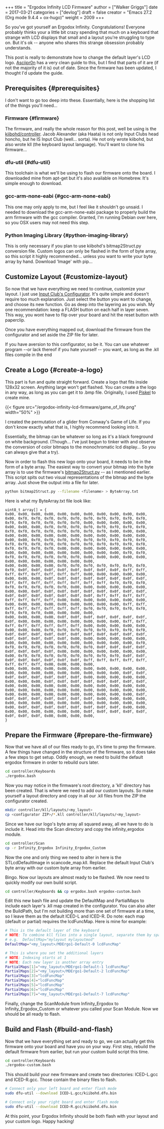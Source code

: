 +++
title = "Ergodox Infinity LCD Firmware"
author = ["Walker Griggs"]
date = 2017-03-21
categories = ["devlog"]
draft = false
creator = "Emacs 27.2 (Org mode 9.4.4 + ox-hugo)"
weight = 2009
+++

So you've got yourself an Ergodox Infinity. Congratulations! Everyone probably thinks your a little bit crazy spending that much on a keyboard that strange with LCD displays that small and a layout you're struggling to type on. But it's ok -- anyone who shares this strange obsession probably understands.

This post is really to demonstrate how to change the default layer's LCD logo. [Asciipr0n](http://asciipr0n.net/ergodox-infinity-logo/) has a very clean guide to this, but I find that parts of it are (if not the majority of it is) out of date. Since the firmware has been updated, I thought I'd update the guide.


## Prerequisites {#prerequisites}

I don't want to go too deep into these. Essentially, here is the shopping list of the things you'll need...


### Firmware {#firmware}

The firmware, and really the whole reason for this post, well be using is the [kiibohd/controller](https://github.com/kiibohd/controller). Jacob Alexander (aka Haata) is not only Input Clubs head honcho, but he IS Input Club (well... sorta). He not only wrote kiibohd, but also wrote kll (the keyboard layout language). You'll want to clone his firmware...


### dfu-util {#dfu-util}

This toolchain is what we'll be using to flash our firmware onto the board. I downloaded mine from apt-get but it's also available on Homebrew. It's simple enough to download.


### gcc-arm-none-eabi {#gcc-arm-none-eabi}

This one may only apply to me, but I feel like it shouldn't go unsaid. I needed to download the gcc-arm-none-eabi package to properly build the arm firmware with the gcc compiler. Granted, I'm running Debian over here, so you OSX users may not need this step.


### Python Imaging Library {#python-imaging-library}

This is only necessary if you plan to use kiibohd's bitmap2Struct.py conversion file. Custom logos can only be flashed in the form of byte array, so this script it highly recommended... unless you want to write your byte array by hand. Download 'Image' with pip...


## Customize Layout {#customize-layout}

So now that we have everything we need to continue, customize your layout. I just use [Input Club's Configurator](https://configurator.input.club/). It's quite simple and doesn't require too much explanation. Just select the button you want to change, and choose its new function. Go as deep into the layering as you wish. My one recommendation: keep a FLASH button on each half in layer seven. This way, you wont have to flip over your board and hit the reset button with paperclip.

Once you have everything mapped out, download the firmware from the configurator and set aside the ZIP file for later.

If you have aversion to this configurator, so be it. You can use whatever program --or lack thereof if you hate yourself -- you want, as long as the .kll files compile in the end


## Create a Logo {#create-a-logo}

This part is fun and quite straight forward. Create a logo that fits inside 128x32 screen. Anything large won't get flashed. You can create a the logo in any way, as long as you can get it to .bmp file. Originally, I used [Piskel](http://www.piskelapp.com/) to create mine.

{{< figure src="/ergodox-infinity-lcd-firmware/game_of_life.png" width="50%" >}}

I created the permutation of a glider from Conway's Game of Life. If you don't know exactly what that is, I highly recommend looking into it.

Essentially, the bitmap can be whatever so long as it's a black foreground on white background. (Though... I've just begun to tinker with and observe the conversion of color bitmaps to the monochromatic lcd display... So you can always give that a try).

Now in order to flash this new logo onto your board, it needs to be in the form of a byte array. The easiest way to convert your bitmap into the byte array is to use the firmware's [bitmap2Struct.py](https://github.com/kiibohd/controller/blob/master/Scan/Devices/STLcd/bitmap2Struct.py) -- as I mentioned earlier. This script spits out two visual representations of the bitmap and the byte array. Just shove the output into a file for later.

```bash
python bitmap2Struct.py --filename <filename> > ByteArray.txt
```

Here is what my ByteArray.txt file look like:

```nil
uint8_t array[] = {
0x00, 0x00, 0x00, 0x00, 0x00, 0x00, 0x00, 0x00, 0x00, 0x00, 0x00, 0x00, 0xf0, 0xf0, 0xf0, 0xf0, 0xf0, 0xf0, 0xf0, 0xf0, 0xf0, 0xf0, 0xf0, 0xf0, 0xf0, 0xf0, 0xf0, 0xf0, 0x00, 0x00, 0x00, 0x00, 0x00, 0x00, 0x00, 0x00, 0xf0, 0xf0, 0xf0, 0xf0, 0xf0, 0xf0, 0xf0, 0xf0, 0xf0, 0xf0, 0xf0, 0xf0, 0xf0, 0xf0, 0xf0, 0xf0, 0x00, 0x00, 0x00, 0x00, 0x00, 0x00, 0x00, 0x00, 0x00, 0x00, 0x00, 0x00, 0x00, 0x00, 0x00, 0x00, 0xf0, 0xf0, 0xf0, 0xf0, 0xf0, 0xf0, 0xf0, 0xf0, 0xf0, 0xf0, 0xf0, 0xf0, 0xf0, 0xf0, 0xf0, 0xf0, 0xf0, 0xf0, 0xf0, 0xf0, 0xf0, 0xf0, 0xf0, 0xf0, 0x00, 0x00, 0x00, 0x00, 0x00, 0x00, 0x00, 0x00, 0x00, 0x00, 0x00, 0x00, 0x00, 0x00, 0x00, 0x00, 0xf0, 0xf0, 0xf0, 0xf0, 0xf0, 0xf0, 0xf0, 0xf0, 0x00, 0x00, 0x00, 0x00, 0x00, 0x00, 0x00, 0x00, 0x00, 0x00, 0x00, 0x00,
0x00, 0x00, 0x00, 0x00, 0xf0, 0xf0, 0xf0, 0xf0, 0xf0, 0xf0, 0xf0, 0xf0, 0x0f, 0x0f, 0x0f, 0x0f, 0x0f, 0x0f, 0x0f, 0x0f, 0xff, 0xff, 0xff, 0xff, 0xff, 0xff, 0xff, 0xff, 0x00, 0x00, 0x00, 0x00, 0x00, 0x00, 0x00, 0x00, 0x0f, 0x0f, 0x0f, 0x0f, 0x0f, 0x0f, 0x0f, 0x0f, 0xff, 0xff, 0xff, 0xff, 0xff, 0xff, 0xff, 0xff, 0xf0, 0xf0, 0xf0, 0xf0, 0xf0, 0xf0, 0xf0, 0xf0, 0x00, 0x00, 0x00, 0x00, 0x00, 0x00, 0x00, 0x00, 0x0f, 0x0f, 0x0f, 0x0f, 0x0f, 0x0f, 0x0f, 0x0f, 0x0f, 0x0f, 0x0f, 0x0f, 0x0f, 0x0f, 0x0f, 0x0f, 0xff, 0xff, 0xff, 0xff, 0xff, 0xff, 0xff, 0xff, 0x00, 0x00, 0x00, 0x00, 0x00, 0x00, 0x00, 0x00, 0x00, 0x00, 0x00, 0x00, 0x00, 0x00, 0x00, 0x00, 0xff, 0xff, 0xff, 0xff, 0xff, 0xff, 0xff, 0xff, 0xf0, 0xf0, 0xf0, 0xf0, 0xf0, 0xf0, 0xf0, 0xf0, 0x00, 0x00, 0x00, 0x00,
0x00, 0x00, 0x00, 0x00, 0x0f, 0x0f, 0x0f, 0x0f, 0x0f, 0x0f, 0x0f, 0x0f, 0x00, 0x00, 0x00, 0x00, 0x00, 0x00, 0x00, 0x00, 0xff, 0xff, 0xff, 0xff, 0xff, 0xff, 0xff, 0xff, 0x00, 0x00, 0x00, 0x00, 0x00, 0x00, 0x00, 0x00, 0xf0, 0xf0, 0xf0, 0xf0, 0xf0, 0xf0, 0xf0, 0xf0, 0x0f, 0x0f, 0x0f, 0x0f, 0x0f, 0x0f, 0x0f, 0x0f, 0x0f, 0x0f, 0x0f, 0x0f, 0x0f, 0x0f, 0x0f, 0x0f, 0x00, 0x00, 0x00, 0x00, 0x00, 0x00, 0x00, 0x00, 0x00, 0x00, 0x00, 0x00, 0x00, 0x00, 0x00, 0x00, 0xf0, 0xf0, 0xf0, 0xf0, 0xf0, 0xf0, 0xf0, 0xf0, 0x0f, 0x0f, 0x0f, 0x0f, 0x0f, 0x0f, 0x0f, 0x0f, 0x00, 0x00, 0x00, 0x00, 0x00, 0x00, 0x00, 0x00, 0xf0, 0xf0, 0xf0, 0xf0, 0xf0, 0xf0, 0xf0, 0xf0, 0x0f, 0x0f, 0x0f, 0x0f, 0x0f, 0x0f, 0x0f, 0x0f, 0xff, 0xff, 0xff, 0xff, 0xff, 0xff, 0xff, 0xff, 0x00, 0x00, 0x00, 0x00,
0x00, 0x00, 0x00, 0x00, 0x00, 0x00, 0x00, 0x00, 0x00, 0x00, 0x00, 0x00, 0x00, 0x00, 0x00, 0x00, 0x00, 0x00, 0x00, 0x00, 0x0f, 0x0f, 0x0f, 0x0f, 0x0f, 0x0f, 0x0f, 0x0f, 0x00, 0x00, 0x00, 0x00, 0x00, 0x00, 0x00, 0x00, 0x0f, 0x0f, 0x0f, 0x0f, 0x0f, 0x0f, 0x0f, 0x0f, 0x00, 0x00, 0x00, 0x00, 0x00, 0x00, 0x00, 0x00, 0x00, 0x00, 0x00, 0x00, 0x00, 0x00, 0x00, 0x00, 0x00, 0x00, 0x00, 0x00, 0x00, 0x00, 0x00, 0x00, 0x00, 0x00, 0x00, 0x00, 0x00, 0x00, 0x00, 0x00, 0x0f, 0x0f, 0x0f, 0x0f, 0x0f, 0x0f, 0x0f, 0x0f, 0x00, 0x00, 0x00, 0x00, 0x00, 0x00, 0x00, 0x00, 0x00, 0x00, 0x00, 0x00, 0x00, 0x00, 0x00, 0x00, 0x0f, 0x0f, 0x0f, 0x0f, 0x0f, 0x0f, 0x0f, 0x0f, 0x00, 0x00, 0x00, 0x00, 0x00, 0x00, 0x00, 0x00, 0x0f, 0x0f, 0x0f, 0x0f, 0x0f, 0x0f, 0x0f, 0x0f, 0x00, 0x00, 0x00, 0x00,
}
```


## Prepare the Firmware {#prepare-the-firmware}

Now that we have all of our files ready to go, it's time to prep the firmware. A few things have changed in the structure of the firmware, so it does take a few steps to get setup. Oddly enough, we need to build the default ergodox firmware in order to rebuild ours later.

```bash
cd controller/Keyboards
./ergodox.bash
```

Now you may notice in the firmware's root directory, a 'kll' directory has been created. That is where we need to add our custom layouts. So make yourself a layout directory and copy in all our .kll files from the ZIP the configurator created.

```bash
mkdir controller/kll/layouts/<my_layout>
cp <configurator ZIP>/*.kll controller/kll/layouts/<my_layout>
```

Since we have our logo's byte array all squared away, all we have to do is include it. Head into the Scan directory and copy the infinity_ergodox module.

```bash
cd controller/Scan
cp -r Infinity_Ergodox Infinity_Ergodox_Custom
```

Now the one and only thing we need to alter in here is the STLcdDefaultImage in scancode_map.kll. Replace the default Input Club's byte array with our custom byte array from earlier.

Bingo. Now our layouts are almost ready to be flashed. We now need to quickly modify our own build script.

```bash
cd controller/Keyboards && cp ergodox.bash ergodox-custom.bash
```

Edit this new bash file and update the DefaultMap and PartialMaps to include each layer's .kll map created in the configurator. You can also alter the BuildPath, but I'm not building more than one set of firmware at a time, so I leave them as the default ICED-L and ICED-R. Do note: each map (default or partial) requires the lcdFuncMap. Here is mine for example:

```bash
# This is the default layer of the keyboard
# NOTE: To combine kll files into a single layout, separate them by spaces
# e.g.  DefaultMap="mylayout mylayoutmod"
DefaultMap="<my_layout>/MDErgo1-Default-0 lcdFuncMap"

# This is where you set the additional layers
# NOTE: Indexing starts at 1
# NOTE: Each new layer is another array entry
PartialMaps[1]="<my_layout>/MDErgo1-Default-1 lcdFuncMap"
PartialMaps[2]="<my_layout>/MDErgo1-Default-2 lcdFuncMap"
PartialMaps[3]="lcdFuncMap"
PartialMaps[4]="lcdFuncMap"
PartialMaps[5]="lcdFuncMap"
PartialMaps[6]="lcdFuncMap"
PartialMaps[7]="<my_layout>/MDErgo1-Default-7 lcdFuncMap"
```

Finally, change the ScanModule from Infinity_Ergodox to Infinity_Ergodox_Custom or whatever you called your Scan Module. Now we should be all ready to flash.


## Build and Flash {#build-and-flash}

Now that we have everything set and ready to go, we can actually get this firmware onto your board and have you on your way. First step, rebuild the default firmware from earlier, but run your custom build script this time.

```bash
cd controller/Keyboards
./ergodox-custom.bash
```

This should build your new firmware and create two directories: ICED-L.gcc and ICED-R.gcc. Those contain the binary files to flash.

```bash
# Connect only your left board and enter flash mode
sudo dfu-util --download ICED-L.gcc/kiibohd.dfu.bin

# Connect only your right board and enter flash mode
sudo dfu-util --download ICED-R.gcc/kiibohd.dfu.bin
```

At this point, your Ergodox Infinity should be both flash with your layout and your custom logo. Happy hacking!
